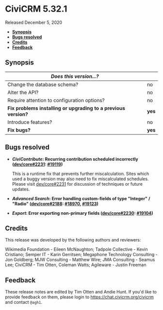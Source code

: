 # CiviCRM 5.32.1

Released December 5, 2020

- **[Synopsis](#synopsis)**
- **[Bugs resolved](#bugs)**
- **[Credits](#credits)**
- **[Feedback](#feedback)**

## <a name="synopsis"></a>Synopsis

| *Does this version...?*                                         |          |
| --------------------------------------------------------------- | -------- |
| Change the database schema?                                     | no       |
| Alter the API?                                                  | no       |
| Require attention to configuration options?                     | no       |
| **Fix problems installing or upgrading to a previous version?** | **yes**  |
| Introduce features?                                             | no       |
| **Fix bugs?**                                                   | **yes**  |

## <a name="bugs"></a>Bugs resolved

* **_CiviContribute_: Recurring contribution scheduled incorrectly ([dev/core#2231](https://lab.civicrm.org/dev/core/-/issues/2231): [#19119](https://github.com/civicrm/civicrm-core/pull/19119))**

  This is a runtime fix that prevents further miscalculation. Sites which used a buggy version may also need to fix miscalculated schedules. Please visit [dev/core#2231](https://lab.civicrm.org/dev/core/-/issues/2231) for discussion of techniques or future updates.

* **_Advanced Search_: Error handling custom-fields of type "Integer" / "Radio" ([dev/core#2188](https://lab.civicrm.org/dev/core/-/issues/2188): [#18970](https://github.com/civicrm/civicrm-core/pull/18970), [#19123](https://github.com/civicrm/civicrm-core/pull/19123))**
* **_Export_: Error exporting non-primary fields ([dev/core#2230](https://lab.civicrm.org/dev/core/-/issues/2230): [#19104](https://github.com/civicrm/civicrm-core/pull/19104))**

## <a name="credits"></a>Credits

This release was developed by the following authors and reviewers:

Wikimedia Foundation - Eileen McNaughton; Tadpole Collective - Kevin Cristiano; Semper IT - Karin Gerritsen; Megaphone Technology Consulting - Jon Goldberg; MJW Consulting -
Matthew Wire; JMA Consulting - Seamus Lee; CiviCRM - Tim Otten, Coleman Watts; Agileware - Justin Freeman

## <a name="feedback"></a>Feedback

These release notes are edited by Tim Otten and Andie Hunt.  If you'd like to
provide feedback on them, please login to https://chat.civicrm.org/civicrm and
contact `@agh1`.
